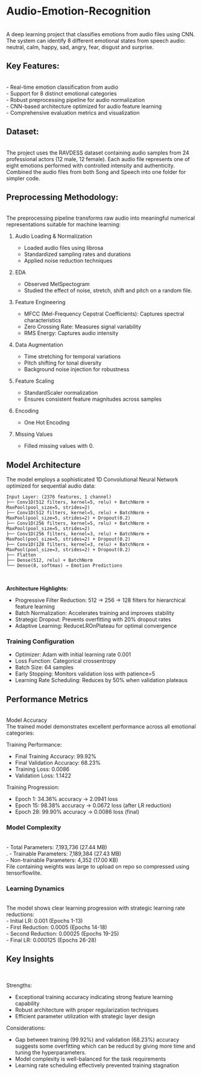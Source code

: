 # Audio-Emotion-Recognition
<br>
A deep learning project that classifies emotions from audio files using CNN. The system can identify 8 different emotional states from speech audio: neutral, calm, happy, sad, angry, fear, disgust and surprise.
<br>

## Key Features:
<br>
- Real-time emotion classification from audio<br>
- Support for 8 distinct emotional categories<br>
- Robust preprocessing pipeline for audio normalization<br>
- CNN-based architecture optimized for audio feature learning<br>
- Comprehensive evaluation metrics and visualization<br>

## Dataset: 
<br>
The project uses the RAVDESS dataset containing audio samples from 24 professional actors (12 male, 12 female). Each audio file represents one of eight emotions performed with controlled intensity and authenticity. Combined the audio files from both Song and Speech into one folder for simpler code.
<br>

## Preprocessing Methodology:
<br>
The preprocessing pipeline transforms raw audio into meaningful numerical representations suitable for machine learning:

1. Audio Loading & Normalization <br>
   - Loaded audio files using librosa <br>
   - Standardized sampling rates and durations <br>
   - Applied noise reduction techniques<br>

2. EDA <br>
   - Observed MelSpectogram <br>
   - Studied the effect of noise, stretch, shift and pitch on a random file. <br>

3. Feature Engineering <br>
   - MFCC (Mel-Frequency Cepstral Coefficients): Captures spectral characteristics <br>
   - Zero Crossing Rate: Measures signal variability <br>
   - RMS Energy: Captures audio intensity <br>

4. Data Augmentation <br>
   - Time stretching for temporal variations <br>
   - Pitch shifting for tonal diversity <br>
   - Background noise injection for robustness <br>

5. Feature Scaling <br>
   - StandardScaler normalization <br>
   - Ensures consistent feature magnitudes across samples <br>

6. Encoding <br>
   - One Hot Encoding <br>

7. Missing Values <br>
   - Filled missing values with 0.

## Model Architecture <br>
The model employs a sophisticated 1D Convolutional Neural Network optimized for sequential audio data: <br>

```
Input Layer: (2376 features, 1 channel)
├── Conv1D(512 filters, kernel=5, relu) + BatchNorm + MaxPool(pool_size=5, strides=2)
├── Conv1D(512 filters, kernel=5, relu) + BatchNorm + MaxPool(pool_size=5, strides=2) + Dropout(0.2)
├── Conv1D(256 filters, kernel=5, relu) + BatchNorm + MaxPool(pool_size=5, strides=2)
├── Conv1D(256 filters, kernel=3, relu) + BatchNorm + MaxPool(pool_size=5, strides=2) + Dropout(0.2)
├── Conv1D(128 filters, kernel=3, relu) + BatchNorm + MaxPool(pool_size=3, strides=2) + Dropout(0.2)
├── Flatten
├── Dense(512, relu) + BatchNorm
└── Dense(8, softmax) → Emotion Predictions
```
<br>

**Architecture Highlights:**
<br>
- Progressive Filter Reduction: 512 → 256 → 128 filters for hierarchical feature learning <br>
- Batch Normalization: Accelerates training and improves stability <br>
- Strategic Dropout: Prevents overfitting with 20% dropout rates <br>
- Adaptive Learning: ReduceLROnPlateau for optimal convergence <br>

### Training Configuration <br>
- Optimizer: Adam with initial learning rate 0.001 <br>
- Loss Function: Categorical crossentropy <br>
- Batch Size: 64 samples <br>
- Early Stopping: Monitors validation loss with patience=5 <br>
- Learning Rate Scheduling: Reduces by 50% when validation plateaus <br>

## Performance Metrics
<br>
Model Accuracy
<br>
The trained model demonstrates excellent performance across all emotional categories:<br>

Training Performance: <br>
- Final Training Accuracy: 99.92% <br>
- Final Validation Accuracy: 68.23% <br>
- Training Loss: 0.0086 <br>
- Validation Loss: 1.1422 <br>
 
Training Progression: <br>
- Epoch 1: 34.36% accuracy → 2.0941 loss <br>
- Epoch 15: 98.38% accuracy → 0.0672 loss (after LR reduction) <br>
- Epoch 28: 99.90% accuracy → 0.0086 loss (final) <br>

### Model Complexity
<br>
- Total Parameters: 7,193,736 (27.44 MB) <br>.  
- Trainable Parameters: 7,189,384 (27.43 MB) <br>
- Non-trainable Parameters: 4,352 (17.00 KB) <br>
File containing weights was large to upload on repo so compressed using tensorflowlite. <br>

### Learning Dynamics
<br>
The model shows clear learning progression with strategic learning rate reductions: <br>
- Initial LR: 0.001 (Epochs 1-13) <br>
- First Reduction: 0.0005 (Epochs 14-18) <br>
- Second Reduction: 0.00025 (Epochs 19-25) <br>
- Final LR: 0.000125 (Epochs 26-28) <br>

## Key Insights
<br>

Strengths: <br>
- Exceptional training accuracy indicating strong feature learning capability <br>
- Robust architecture with proper regularization techniques <br>
- Efficient parameter utilization with strategic layer design <br>

Considerations: <br>
- Gap between training (99.92%) and validation (68.23%) accuracy suggests some overfitting which can be reducd by giving more time and tuning the hyperparameters. <br>
- Model complexity is well-balanced for the task requirements <br>
- Learning rate scheduling effectively prevented training stagnation <br>
